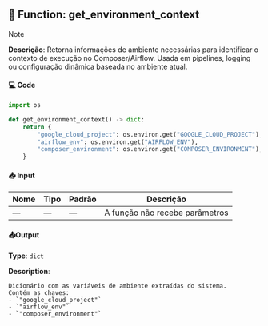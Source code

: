 ## 🧩 Function: get_environment_context

> [!NOTE] 
>  **Descrição**:
>  Retorna informações de ambiente necessárias para identificar o contexto de execução no Composer/Airflow. 
>  Usada em pipelines, logging ou configuração dinâmica baseada no ambiente atual.

#### 💻 Code

```python
import os

def get_environment_context() -> dict:
    return {
        "google_cloud_project": os.environ.get("GOOGLE_CLOUD_PROJECT"),
        "airflow_env": os.environ.get("AIRFLOW_ENV"),
        "composer_environment": os.environ.get("COMPOSER_ENVIRONMENT"),
    }
```

#### 📥 Input

| Nome | Tipo | Padrão | Descrição                      |
| ---- | ---- | ------ | ------------------------------ |
| —    | —    | —      | A função não recebe parâmetros |
#### 📤Output

**Type**: `dict`

**Description**:

	Dicionário com as variáveis de ambiente extraídas do sistema. 
	Contém as chaves:
	- `"google_cloud_project"`
	- `"airflow_env"`
	- `"composer_environment"`




